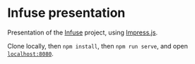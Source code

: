 Infuse presentation
===================

Presentation of the [Infuse](https://github.com/wehlutyk/infuse) project, using [Impress.js](https://impress.js.org/).

Clone locally, then `npm install`, then `npm run serve`, and open [`localhost:8080`](http://localhost:8080).
